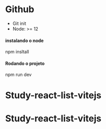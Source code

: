 # Github

- Git init
- Node: >= 12
#### instalando o node ####
npm insltall

#### Rodando o projeto ####
npm run dev
# Study-react-list-vitejs
# Study-react-list-vitejs
